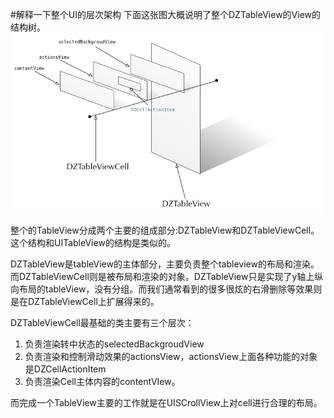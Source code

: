 #解释一下整个UI的层次架构
下面这张图大概说明了整个DZTableView的View的结构树。
![image](./images/tableView_tree_3d.jpg)

整个的TableView分成两个主要的组成部分:DZTableView和DZTableViewCell。这个结构和UITableView的结构是类似的。

DZTableView是tableView的主体部分，主要负责整个tableview的布局和渲染。而DZTableViewCell则是被布局和渲染的对象。DZTableView只是实现了y轴上纵向布局的tableView，没有分组。而我们通常看到的很多很炫的右滑删除等效果则是在DZTableViewCell上扩展得来的。

DZTableViewCell最基础的类主要有三个层次：

1. 负责渲染转中状态的selectedBackgroudView
2. 负责渲染和控制滑动效果的actionsView，actionsView上面各种功能的对象是DZCellActionItem
3. 负责渲染Cell主体内容的contentVIew。


而完成一个TableView主要的工作就是在UISCrollView上对cell进行合理的布局。